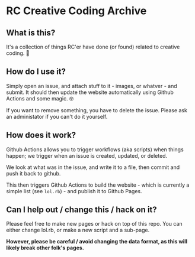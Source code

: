 # RC Creative Coding Archive

## What is this?

It's a collection of things RC'er have done (or found) related to creative coding. 🥰

## How do I use it?

Simply open an issue, and attach stuff to it - images, or whatver - and submit. It should then update the website automatically using Github Actions and some magic. 🤓

If you want to remove something, you have to delete the issue. Please ask an administator if you can't do it yourself.

## How does it work?

Github Actions allows you to trigger workflows (aka scripts) when things happen; we trigger when an issue is created, updated, or deleted.

We look at what was in the issue, and write it to a file, then commit and push it back to github.

This then triggers Github Actions to build the website - which is currently a simple list (see `lol.rb`) - and publish it to Github Pages.

## Can I help out / change this / hack on it?

Please feel free to make new pages or hack on top of this repo. You can either change lol.rb, or make a new script and a sub-page.

**However, please be careful / avoid changing the data format, as this will likely break other folk's pages.**